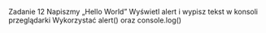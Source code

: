 Zadanie 12
Napiszmy „Hello World”
Wyświetl alert i wypisz tekst w konsoli przeglądarki
Wykorzystać alert() oraz console.log()